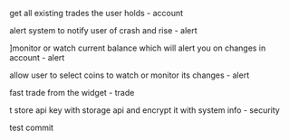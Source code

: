 get all existing trades the user holds - account

alert system to notify user of crash and rise - alert

]monitor or watch current balance which will alert you on changes in account - alert

allow user to select coins to watch or monitor its changes - alert

fast trade from the widget - trade

t
store api key with storage api and encrypt it with system info - security

test commit
